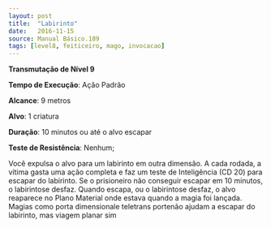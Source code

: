 ```yaml
---
layout: post
title:  "Labirinto"
date:   2016-11-15
source: Manual Básico.189
tags: [level8, feiticeiro, mago, invocacao]
---
```


**Transmutação de Nível 9**

**Tempo de Execução**: Ação Padrão

**Alcance**: 9 metros

**Alvo**: 1 criatura

**Duração**: 10 minutos ou até o alvo escapar

**Teste de Resistência**: Nenhum;

Você expulsa o alvo para um labirinto em outra dimensão. A cada rodada, a vítima gasta uma ação completa e faz um teste de Inteligência (CD 20) para escapar do labirinto. 
Se o prisioneiro não conseguir escapar em 10 minutos, o labirintose desfaz.
Quando escapa, ou o labirintose desfaz, o alvo reaparece no Plano Material onde estava quando a magia foi lançada.
Magias como porta dimensionale teletrans portenão ajudam a escapar do labirinto, mas viagem planar sim